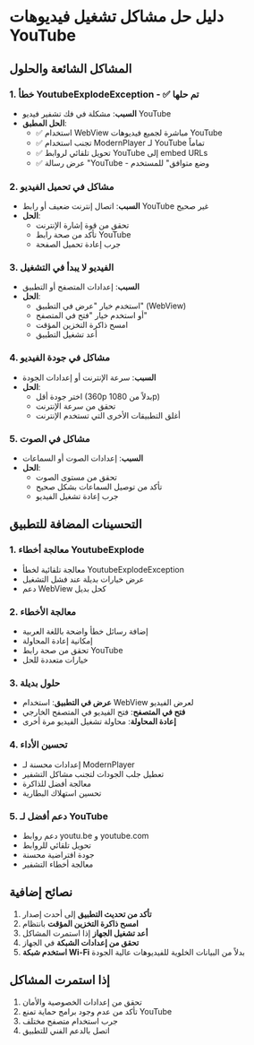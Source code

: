 # دليل حل مشاكل تشغيل فيديوهات YouTube

## المشاكل الشائعة والحلول

### 1. خطأ YoutubeExplodeException - ✅ تم حلها
- **السبب**: مشكلة في فك تشفير فيديو YouTube
- **الحل المطبق**: 
  - ✅ استخدام WebView مباشرة لجميع فيديوهات YouTube
  - ✅ تجنب استخدام ModernPlayer لـ YouTube تماماً
  - ✅ تحويل تلقائي لروابط YouTube إلى embed URLs
  - ✅ عرض رسالة "YouTube - وضع متوافق" للمستخدم

### 2. مشاكل في تحميل الفيديو
- **السبب**: اتصال إنترنت ضعيف أو رابط YouTube غير صحيح
- **الحل**: 
  - تحقق من قوة إشارة الإنترنت
  - تأكد من صحة رابط YouTube
  - جرب إعادة تحميل الصفحة

### 3. الفيديو لا يبدأ في التشغيل
- **السبب**: إعدادات المتصفح أو التطبيق
- **الحل**:
  - استخدم خيار "عرض في التطبيق" (WebView)
  - أو استخدم خيار "فتح في المتصفح"
  - امسح ذاكرة التخزين المؤقت
  - أعد تشغيل التطبيق

### 4. مشاكل في جودة الفيديو
- **السبب**: سرعة الإنترنت أو إعدادات الجودة
- **الحل**:
  - اختر جودة أقل (360p بدلاً من 1080p)
  - تحقق من سرعة الإنترنت
  - أغلق التطبيقات الأخرى التي تستخدم الإنترنت

### 5. مشاكل في الصوت
- **السبب**: إعدادات الصوت أو السماعات
- **الحل**:
  - تحقق من مستوى الصوت
  - تأكد من توصيل السماعات بشكل صحيح
  - جرب إعادة تشغيل الفيديو

## التحسينات المضافة للتطبيق

### 1. معالجة أخطاء YoutubeExplode
- معالجة تلقائية لخطأ YoutubeExplodeException
- عرض خيارات بديلة عند فشل التشغيل
- دعم WebView كحل بديل

### 2. معالجة الأخطاء
- إضافة رسائل خطأ واضحة باللغة العربية
- إمكانية إعادة المحاولة
- تحقق من صحة رابط YouTube
- خيارات متعددة للحل

### 3. حلول بديلة
- **عرض في التطبيق**: استخدام WebView لعرض الفيديو
- **فتح في المتصفح**: فتح الفيديو في المتصفح الخارجي
- **إعادة المحاولة**: محاولة تشغيل الفيديو مرة أخرى

### 4. تحسين الأداء
- إعدادات محسنة لـ ModernPlayer
- تعطيل جلب الجودات لتجنب مشاكل التشفير
- معالجة أفضل للذاكرة
- تحسين استهلاك البطارية

### 5. دعم أفضل لـ YouTube
- دعم روابط youtu.be و youtube.com
- تحويل تلقائي للروابط
- جودة افتراضية محسنة
- معالجة أخطاء التشفير

## نصائح إضافية

1. **تأكد من تحديث التطبيق** إلى أحدث إصدار
2. **امسح ذاكرة التخزين المؤقت** بانتظام
3. **أعد تشغيل الجهاز** إذا استمرت المشاكل
4. **تحقق من إعدادات الشبكة** في الجهاز
5. **استخدم شبكة Wi-Fi** بدلاً من البيانات الخلوية للفيديوهات عالية الجودة

## إذا استمرت المشاكل

1. تحقق من إعدادات الخصوصية والأمان
2. تأكد من عدم وجود برامج حماية تمنع YouTube
3. جرب استخدام متصفح مختلف
4. اتصل بالدعم الفني للتطبيق
